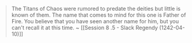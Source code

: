 > The Titans of Chaos were rumored to predate the deities but little is known of them. The name that comes to mind for this one is Father of Fire. You believe that you have seen another name for him, but you can't recall it at this time.
> ~ [[Session 8 .5 - Slack Regendy (1242-04-10)]]